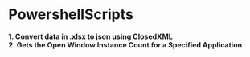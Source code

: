 # PowershellScripts
**1. Convert data in .xlsx to json using ClosedXML**\
**2. Gets the Open Window Instance Count for a Specified Application**
